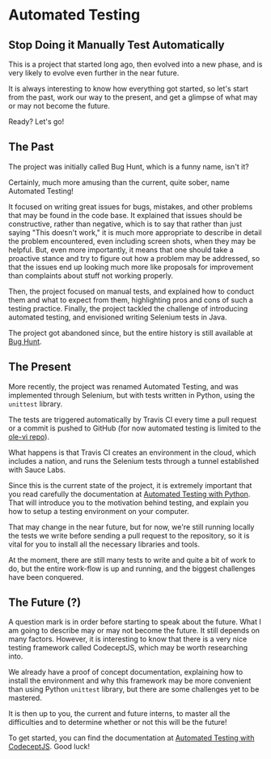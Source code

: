 # Automated Testing

## Stop Doing it Manually Test Automatically

This is a project that started long ago, then evolved into a new phase, and is very likely to evolve even further in the near future.

It is always interesting to know how everything got started, so let's start from the past, work our way to the present, and get a glimpse of what may or may not become the future.

Ready? Let's go!

## The Past

The project was initially called Bug Hunt, which is a funny name, isn't it?

Certainly, much more amusing than the current, quite sober, name Automated Testing!  

It focused on writing great issues for bugs, mistakes, and other problems that may be found in the code base. It explained that issues should be constructive, rather than negative, which is to say that rather than just saying "This doesn't work," it is much more appropriate to describe in detail the problem encountered, even including screen shots, when they may be helpful. But, even more importantly, it means that one should take a proactive stance and try to figure out how a problem may be addressed, so that the issues end up looking much more like proposals for improvement than complaints about stuff not working properly.

Then, the project focused on manual tests, and explained how to conduct them and what to expect from them, highlighting pros and cons of such a testing practice. Finally, the project tackled the challenge of introducing automated testing, and envisioned writing Selenium tests in Java.

The project got abandoned since, but the entire history is still available at [Bug Hunt](https://docs.google.com/document/d/1cLbduhSoH0y6JKxcgoKGXz_BkxEV2P0sv1FtbVQztR0/edit).

## The Present

More recently, the project was renamed Automated Testing, and was implemented through Selenium, but with tests written in Python, using the `unittest` library.  

The tests are triggered automatically by Travis CI every time a pull request or a commit is pushed to GitHub (for now automated testing is limited to the [ole-vi repo](https://github.com/ole-vi/BeLL-Apps)).

What happens is that Travis CI creates an environment in the cloud, which includes a nation, and runs the Selenium tests through a tunnel established with Sauce Labs.

Since this is the current state of the project, it is extremely important that you read carefully the documentation at [Automated Testing with Python](rbts-automated-testing-python.md). That will introduce you to the motivation behind testing, and explain you how to setup a testing environment on your computer.

That may change in the near future, but for now, we're still running locally the tests we write before sending a pull request to the repository, so it is vital for you to install all the necessary libraries and tools.

At the moment, there are still many tests to write and quite a bit of work to do, but the entire work-flow is up and running, and the biggest challenges have been conquered.

## The Future (?)

A question mark is in order before starting to speak about the future. What I am going to describe may or may not become the future. It still depends on many factors.
However, it is interesting to know that there is a very nice testing framework called CodeceptJS, which may be worth researching into.

We already have a proof of concept documentation, explaining how to install the environment and why this framework may be more convenient than using Python `unittest` library, but there are some challenges yet to be mastered.

It is then up to you, the current and future interns, to master all the difficulties and to determine whether or not this will be the future!

To get started, you can find the documentation at [Automated Testing with CodeceptJS](rbts-automated-testing-code-ceptjs.md). Good luck!
